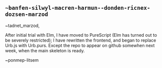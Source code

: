 ## `~banfen-silwyl-macren-harmun--donden-ricnex-dozsen-marzod`
~tadnet_marzod,

After initial trial with Elm, I have moved to PureScript (Elm has turned out to be severely restricted); I have rewritten the frontend, and began to replace Urb.js with Urb.purs. Except the repo to appear on github somewhen next week, when the main skeleton is ready.

~ponmep-litsem